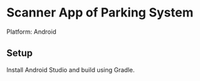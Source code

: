 # Scanner App of Parking System

Platform: Android

## Setup

Install Android Studio and build using Gradle.
